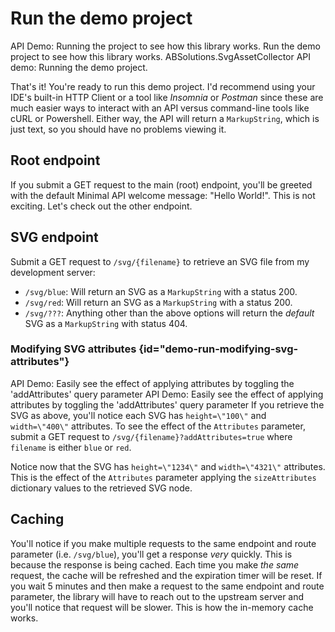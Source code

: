 # Run the demo project

<link-summary>API Demo: Running the project to see how this library works.</link-summary>
<card-summary>Run the demo project to see how this library works.</card-summary>
<web-summary>ABSolutions.SvgAssetCollector API demo: Running the demo project.</web-summary>

That's it! You're ready to run this demo project. I'd recommend using your IDE's built-in HTTP Client or a tool like
*Insomnia* or *Postman* since these are much easier ways to interact with an API versus command-line tools like cURL or
Powershell. Either way, the API will return a `MarkupString`, which is just text, so you should have no problems viewing
it.

## Root endpoint

If you submit a GET request to the main (root) endpoint, you'll be greeted with the default Minimal API welcome
message: "Hello World!". This is not exciting. Let's check out the other endpoint.

## SVG endpoint

Submit a GET request to `/svg/{filename}` to retrieve an SVG file from my development server:

- `/svg/blue`: Will return an SVG as a `MarkupString` with a status 200.
- `/svg/red`: Will return an SVG as a `MarkupString` with a status 200.
- `/svg/???`: Anything other than the above options will return the *default* SVG as a `MarkupString` with status 404.

### Modifying SVG attributes {id="demo-run-modifying-svg-attributes"}

<link-summary>API Demo: Easily see the effect of applying attributes by toggling the 'addAttributes' query parameter</link-summary>
<card-summary>API Demo: Easily see the effect of applying attributes by toggling the 'addAttributes' query parameter</card-summary>
If you retrieve the SVG as above, you'll notice each SVG has `height=\"100\"` and `width=\"400\"` attributes. To see the
effect of the `Attributes` parameter, submit a GET request to `/svg/{filename}?addAttributes=true` where `filename` is
either `blue` or `red`.

Notice now that the SVG has `height=\"1234\"` and `width=\"4321\"` attributes. This is the effect of the `Attributes`
parameter applying the `sizeAttributes` dictionary values to the retrieved SVG node.

## Caching

You'll notice if you make multiple requests to the same endpoint and route parameter (i.e. `/svg/blue`), you'll get a
response *very* quickly. This is because the response is being cached. Each time you make *the same* request, the cache
will be refreshed and the expiration timer will be reset. If you wait 5 minutes and then make a request to the same
endpoint and route parameter, the library will have to reach out to the upstream server and you'll notice that request
will be slower. This is how the in-memory cache works.
